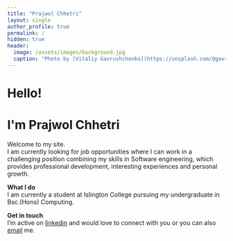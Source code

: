 ```yaml
---
title: "Prajwol Chhetri"
layout: single
author_profile: true
permalink: /
hidden: true
header:
  image: /assets/images/background.jpg
  caption: "Photo by [Vitaliy Gavrushchenko](https://unsplash.com/@gavrushchenko) on [Unsplash](https://unsplash.com)"  
---
```



# Hello!
# I'm Prajwol Chhetri

Welcome to my site.  
I am currently looking for job opportunities where I can work in a challenging position combining my skills in Software engineering, which provides professional development, interesting experiences and personal growth.   

**What I do**  
I am currently a student at Islington College pursuing my undergraduate in Bsc.(Hons) Computing.  

**Get in touch**  
I’m active on [linkedin](https://www.linkedin.com/in/prajwol-chhetri-4215b0184) and would love to connect with you or you can also [email](mailto:prajwolc391@gmail.com) me.